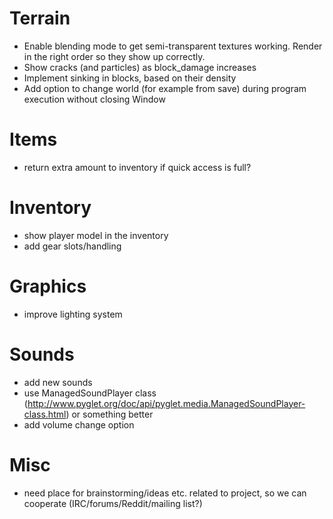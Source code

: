 # Terrain

* Enable blending mode to get semi-transparent textures working. Render in the right order so they show up correctly.
* Show cracks (and particles) as block_damage increases
* Implement sinking in blocks, based on their density
* Add option to change world (for example from save) during program execution without closing Window

# Items

* return extra amount to inventory if quick access is full?

# Inventory

* show player model in the inventory
* add gear slots/handling

# Graphics

* improve lighting system

# Sounds

* add new sounds
* use ManagedSoundPlayer class (http://www.pyglet.org/doc/api/pyglet.media.ManagedSoundPlayer-class.html) or something better
* add volume change option

# Misc
- need place for brainstorming/ideas etc. related to project, so we can cooperate (IRC/forums/Reddit/mailing list?)
